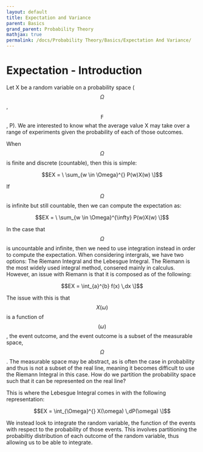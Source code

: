 ```yaml
---
layout: default
title: Expectation and Variance
parent: Basics
grand_parent: Probability Theory
mathjax: true
permalink: /docs/Probability Theory/Basics/Expectation And Variance/
---
```


# Expectation - Introduction
Let X be a random variable on a probability space ($$\Omega$$, $$\digamma$$, P). We are interested to know what the average value X may take over a range of experiments given the probability of each of those outcomes. 

When $$\Omega$$ is finite and discrete (countable), then this is simple:

$$EX =  \ \sum_{w \in \Omega}^{} P(w)X(w) \]$$

If $$\Omega$$ is infinite but still countable, then we can compute the expectation as:

$$EX =  \ \sum_{w \in \Omega}^{\infty} P(w)X(w) \]$$

In the case that $$\Omega$$ is uncountable and infinite, then we need to use integration instead in order to compute the expectation. 
When considering intergrals, we have two options: The Riemann Integral and the Lebesgue Integral. The Riemann is the most widely used integral method, consered mainly in calculus. However, an issue with Riemann is that it is composed as of the following:

$$EX =  \int_{a}^{b} f(x) \,dx \]$$

The issue with this is that $$X(\omega)$$ is a function of $$(\omega)$$, the event outcome, and the event outcome is a subset of the measurable space, $$\Omega$$. The measurable space may be abstract, as is often the case in probability and thus is not a subset of the real line, meaning it becomes difficult to use the Riemann Integral in this case. How do we partition the probability space such that it can be represented on the real line?

This is where the Lebesgue Integral comes in with the following representation:

$$EX =  \int_{\Omega}^{} X(\omega) \,dP(\omega) \]$$

We instead look to integrate the random variable, the function of the events with respect to the probability of those events. This involves partitioning the probabiltiy distribution of each outcome of the random variable, thus allowing us to be able to integrate. 

